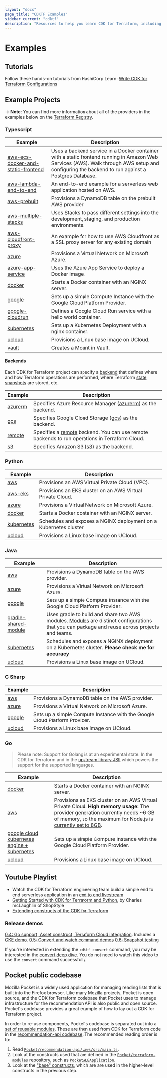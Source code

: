 ```yaml
---
layout: "docs"
page_title: "CDKTF Examples"
sidebar_current: "cdktf"
description: "Resources to help you learn CDK for Terraform, including example projects in Typescript, Java, Python C Sharp, and Go."
---
```


# Examples

## Tutorials

Follow these hands-on tutorials from HashiCorp Learn: [Write CDK for Terraform Configurations](https://learn.hashicorp.com/collections/terraform/cdktf)

## Example Projects

-> **Note**: You can find more information about all of the providers in the examples below on the [Terraform Registry](https://registry.terraform.io/).

### Typescript

|Example | Description |
| ------------| -----------|
|[aws-ecs-docker-and-static-frontend](https://github.com/hashicorp/docker-on-aws-ecs-with-terraform-cdk-using-typescript) | Uses a backend service in a Docker container with a static frontend running in Amazon Web Services (AWS). Walk through AWS setup and configuring the backend to run against a Postgres Database.|
|[aws-lambda-end-to-end](https://github.com/hashicorp/cdktf-integration-serverless-example) | An end-to-end example for a serverless web application hosted on AWS.|
| [aws-prebuilt](https://github.com/hashicorp/terraform-cdk/tree/main/examples/typescript/aws-prebuilt) | Provisions a DynamoDB table on the prebuilt AWS provider. |
|[aws-multiple-stacks](https://github.com/hashicorp/terraform-cdk/tree/main/examples/typescript/aws-multiple-stacks) | Uses Stacks to pass different settings into the development, staging, and production environments. |
|[aws-cloudfront-proxy](https://github.com/hashicorp/terraform-cdk/tree/main/examples/typescript/aws-cloudfront-proxy) | An example for how to use AWS Cloudfront as a SSL proxy server for any existing domain  |
|[azure](https://github.com/hashicorp/terraform-cdk/tree/main/examples/typescript/azure) | Provisions a Virtual Network on Microsoft Azure. |
|[azure-app-service](https://github.com/hashicorp/terraform-cdk/tree/main/examples/typescript/azure-app-service) |  Uses the Azure App Service to deploy a Docker image. |
| [docker](https://github.com/hashicorp/terraform-cdk/tree/main/examples/typescript/docker) | Starts a Docker container with an NGINX server. |
|[google](https://github.com/hashicorp/terraform-cdk/tree/main/examples/typescript/google) | Sets up a simple Compute Instance with the Google Cloud Platform Provider.  |
|[google-cloudrun](https://github.com/hashicorp/terraform-cdk/tree/main/examples/typescript/google-cloudrun) | Defines a Google Cloud Run service with a hello world container. |
|[kubernetes](https://github.com/hashicorp/terraform-cdk/tree/main/examples/typescript/kubernetes) | Sets up a Kubernetes Deployment with a nginx container. |
|[ucloud](https://github.com/hashicorp/terraform-cdk/tree/main/examples/typescript/ucloud) | Provisions a Linux base image on UCloud. |
|[vault](https://github.com/hashicorp/terraform-cdk/tree/main/examples/typescript/vault) | Creates a Mount in Vault. |

#### Backends
Each CDK for Terraform project can specify a [backend](https://www.terraform.io/docs/language/settings/backends/index.html) that defines where and how Terraform operations are performed, where Terraform [state snapshots](https://www.terraform.io/docs/language/state/index.html) are stored, etc.

|Example | Description |
| -------| -----------|
|[azurerm](https://github.com/hashicorp/terraform-cdk/tree/main/examples/typescript/backends/azurerm)| Specifies Azure Resource Manager ([azurerm](https://www.terraform.io/docs/language/settings/backends/azurerm.html)) as the backend. |
|[gcs](https://github.com/hashicorp/terraform-cdk/tree/main/examples/typescript/backends/gcs)| Specifies Google Cloud Storage ([gcs](https://www.terraform.io/docs/language/settings/backends/gcs.html)) as the backend. |
|[remote](https://github.com/hashicorp/terraform-cdk/tree/main/examples/typescript/backends/remote) | Specifies a [remote](https://www.terraform.io/docs/language/settings/backends/remote.html) backend. You can use remote backends to run operations in Terraform Cloud.|
|[s3](https://github.com/hashicorp/terraform-cdk/tree/main/examples/typescript/backends/s3) | Specifies Amazon S3 ([s3](https://www.terraform.io/docs/language/settings/backends/s3.html)) as the backend.

### Python

|Example | Description |
| ------| ----------- |
| [aws](https://github.com/hashicorp/terraform-cdk/tree/main/examples/python/aws) | Provisions an AWS Virtual Private Cloud (VPC).
|[aws-eks](https://github.com/hashicorp/terraform-cdk/tree/main/examples/python/aws-eks) | Provisions an EKS cluster on an AWS Virtual Private Cloud. |
|[azure](https://github.com/hashicorp/terraform-cdk/tree/main/examples/python/azure) | Provisions a Virtual Network on Microsoft Azure. |
| [docker](https://github.com/hashicorp/terraform-cdk/tree/main/examples/python/docker) | Starts a Docker container with an NGINX server. |
| [kubernetes](https://github.com/hashicorp/terraform-cdk/tree/main/examples/python/kubernetes) | Schedules and exposes a NGINX deployment on a Kubernetes cluster. |
|[ucloud](https://github.com/hashicorp/terraform-cdk/tree/main/examples/python/ucloud) | Provisions a Linux base image on UCloud.|

### Java

|Example | Description |
| ------| ------------|
|[aws](https://github.com/hashicorp/terraform-cdk/tree/main/examples/java/aws) | Provisions a DynamoDB table on the AWS provider. |
|[azure](https://github.com/hashicorp/terraform-cdk/tree/main/examples/java/azure) | Provisions a Virtual Network on Microsoft Azure. |
|[google](https://github.com/hashicorp/terraform-cdk/tree/main/examples/java/google) | Sets up a simple Compute Instance with the Google Cloud Platform Provider. |
|[gradle-shared-module](https://github.com/hashicorp/terraform-cdk/tree/main/examples/java/gradle-shared-module) | Uses gradle to build and share two AWS modules. [Modules](./concepts/fundamentals/modules.html) are distinct configurations that you can package and reuse across projects and teams.|
|[kubernetes](https://github.com/hashicorp/terraform-cdk/tree/main/examples/java/kubernetes) | Schedules and exposes a NGINX deployment on a Kubernetes cluster. **Please check me for accuracy**
|[ucloud](https://github.com/hashicorp/terraform-cdk/tree/main/examples/java/ucloud) | Provisions a Linux base image on UCloud. |

### C Sharp

|Example | Description |
| -------| ------------|
|[aws](https://github.com/hashicorp/terraform-cdk/tree/main/examples/csharp/aws) | Provisions a DynamoDB table on the AWS provider. |
|[azure](https://github.com/hashicorp/terraform-cdk/tree/main/examples/csharp/azure) | Provisions a Virtual Network on Microsoft Azure. |
|[google](https://github.com/hashicorp/terraform-cdk/tree/main/examples/csharp/google) | Sets up a simple Compute Instance with the Google Cloud Platform Provider. |
|[ucloud](https://github.com/hashicorp/terraform-cdk/tree/main/examples/csharp/ucloud) | Provisions a Linux base image on UCloud. |

### Go

> Please note: Support for Golang is at an experimental state. In the CDK for Terraform and in the [upstream library JSII](https://aws.github.io/jsii/user-guides/lib-author/configuration/targets/go/) which powers the support for the supported languages.

|Example | Description |
| ------ | ----------- |
|[docker](https://github.com/hashicorp/terraform-cdk/tree/main/examples/go/docker) | Starts a Docker container with an NGINX server. |
|[aws](https://github.com/hashicorp/terraform-cdk/tree/main/examples/go/aws) | Provisions an EKS cluster on an AWS Virtual Private Cloud. **High memory usage:** The provider generation currently needs ~6 GB of memory, so the maximum for Node.js is [currently set to 8GB](https://github.com/hashicorp/terraform-cdk/blob/11d2e783d1fe94e50abd116ba73689c02590a391/packages/cdktf-cli/lib/get/constructs-maker.ts#L279). |
|[google cloud kubernetes engine + kubernetes](https://github.com/hashicorp/terraform-cdk/tree/main/examples/go/google) | Sets up a simple Compute Instance with the Google Cloud Platform Provider. |
|[ucloud](https://github.com/hashicorp/terraform-cdk/tree/main/examples/go/ucloud) | Provisions a Linux base image on UCloud. |

## Youtube Playlist

- Watch the CDK for Terraform engineering team build a simple end to end serverless application in an [end to end livestream](https://www.youtube.com/watch?v=Ey0SW0c6p8c)
- [Getting Started with CDK for Terraform and Python](https://www.youtube.com/watch?v=Ee2qh-pEC5k&t=258s), by Charles mcLaughlin of ShopStyle
- [Extending constructs of the CDK for Terraform](https://www.youtube.com/watch?v=cfU-WOGdNqA)

### Release demos

[0.4: Go support, Asset construct, Terraform Cloud integration](https://www.youtube.com/watch?v=TTfFAIeSqgo). Includes a [GKE demo](https://youtu.be/TTfFAIeSqgo?t=1573).
[0.5: Convert and watch command demos](https://www.youtube.com/watch?v=4caW8WJM4h4&t=1s)
[0.6: Snapshot testing](https://www.youtube.com/watch?v=9Is4QJT2664)

If you're interested in extending the `cdktf convert` command, you may be interested in the [convert deep dive](https://www.youtube.com/watch?v=rSn4-Ki5nho). You do not need to watch this video to use the `convert` command successfully.

## Pocket public codebase

Mozilla Pocket is a widely used application for managing reading lists that is built into the Firefox browser. Like many Mozilla projects, Pocket is open source, and the CDK for Terraform codebase that Pocket uses to manage infrastructure for the recommendation API is also public and open source. Pocket's codebase provides a great example of how to lay out a CDK for Terraform project.

In order to re-use components, Pocket's codebase is separated out into a [set of reusable modules](https://github.com/Pocket/terraform-modules/tree/main/src/pocket). These are then used from CDK for Terraform code in the [recommendation-api codebase](https://github.com/Pocket/recommendation-api/tree/main/.aws). The recommended reading order is to:

1. Read [`Pocket/recommendation-api/.aws/src/main.ts`](https://github.com/Pocket/recommendation-api/blob/main/.aws/src/main.ts).
2. Look at the constructs used that are defined in the [`Pocket/terraform-modules`](https://github.com/Pocket/terraform-modules/tree/main/src/pocket) repository, such as [`PocketALBApplication`](https://github.com/Pocket/terraform-modules/blob/main/src/pocket/PocketALBApplication.ts).
3. Look at the ["base" constructs](https://github.com/Pocket/terraform-modules/tree/main/src/base), which are are used in the higher-level constructs in the previous step.

